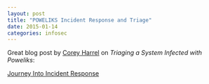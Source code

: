 ```yaml
---
layout: post
title: "POWELIKS Incident Response and Triage"
date: 2015-01-14
categories: infosec
---
```


Great blog post by [Corey Harrel][ch] on *Triaging a System Infected with Poweliks*:

[Journey Into Incident Response][jIIr]

[ch]: https://twitter.com/corey_harrell
[jIIr]: http://journeyintoir.blogspot.com/2015/01/triaging-system-infected-with-poweliks.html
